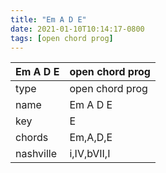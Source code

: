```yaml
---
title: "Em A D E"
date: 2021-01-10T10:14:17-0800
tags: [open chord prog]
---
```


|Em A D E|open chord prog|
|---|---|
|type|open chord prog|
|name|Em A D E|
|key|E|
|chords|Em,A,D,E|
|nashville|i,IV,bVII,I|

